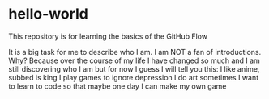 # hello-world
This repository is for learning the basics of the GitHub  Flow

It is a big task for me to describe who I am. 
I am NOT a fan of introductions.
Why?
Because over the course of my life
I have changed so much
and I am still discovering who I am
but for now
I guess I will tell you this:
I like anime, subbed is king
I play games to ignore depression
I do art sometimes
I want to learn to code so that maybe one day I can make my own game

